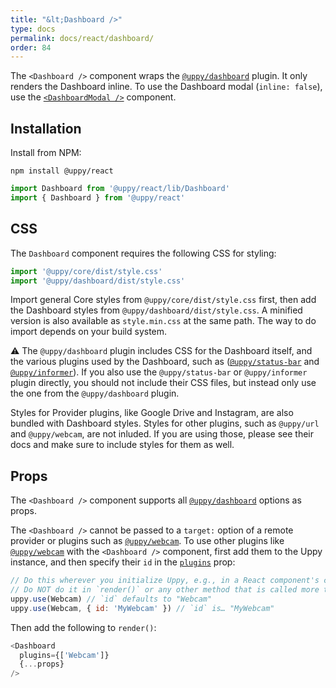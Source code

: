 ```yaml
---
title: "&lt;Dashboard />"
type: docs
permalink: docs/react/dashboard/
order: 84
---
```


The `<Dashboard />` component wraps the [`@uppy/dashboard`][] plugin. It only renders the Dashboard inline. To use the Dashboard modal (`inline: false`), use the [`<DashboardModal />`](/docs/react/dashboard-modal) component.

## Installation

Install from NPM:

```shell
npm install @uppy/react
```

```js
import Dashboard from '@uppy/react/lib/Dashboard'
import { Dashboard } from '@uppy/react'
```

## CSS

The `Dashboard` component requires the following CSS for styling:

```js
import '@uppy/core/dist/style.css'
import '@uppy/dashboard/dist/style.css'
```

Import general Core styles from `@uppy/core/dist/style.css` first, then add the Dashboard styles from `@uppy/dashboard/dist/style.css`. A minified version is also available as `style.min.css` at the same path. The way to do import depends on your build system.

⚠️ The `@uppy/dashboard` plugin includes CSS for the Dashboard itself, and the various plugins used by the Dashboard, such as ([`@uppy/status-bar`](/docs/status-bar) and [`@uppy/informer`](/docs/informer)). If you also use the `@uppy/status-bar` or `@uppy/informer` plugin directly, you should not include their CSS files, but instead only use the one from the `@uppy/dashboard` plugin.

Styles for Provider plugins, like Google Drive and Instagram, are also bundled with Dashboard styles. Styles for other plugins, such as `@uppy/url` and `@uppy/webcam`, are not inluded. If you are using those, please see their docs and make sure to include styles for them as well.

## Props

The `<Dashboard />` component supports all [`@uppy/dashboard`][] options as props.

The `<Dashboard />` cannot be passed to a `target:` option of a remote provider or plugins such as [`@uppy/webcam`][]. To use other plugins like [`@uppy/webcam`][] with the `<Dashboard />` component, first add them to the Uppy instance, and then specify their `id` in the [`plugins`](/docs/dashboard/#plugins) prop:

```js
// Do this wherever you initialize Uppy, e.g., in a React component's constructor method.
// Do NOT do it in `render()` or any other method that is called more than once!
uppy.use(Webcam) // `id` defaults to "Webcam"
uppy.use(Webcam, { id: 'MyWebcam' }) // `id` is… "MyWebcam"
```

Then add the following to `render()`:

```js
<Dashboard
  plugins={['Webcam']}
  {...props}
/>
```

[`@uppy/dashboard`]: /docs/dashboard/
[`@uppy/webcam`]: /docs/webcam/
